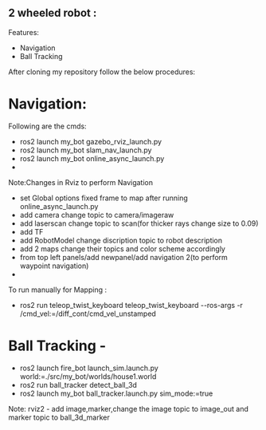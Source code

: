 ## 2 wheeled robot :

Features:
- Navigation
- Ball Tracking
  
After cloning my repository follow the below procedures:

# Navigation:
 Following are the cmds:
- ros2 launch my_bot gazebo_rviz_launch.py
- ros2 launch my_bot slam_nav_launch.py
- ros2 launch my_bot online_async_launch.py
- 
Note:Changes in Rviz to perform Navigation
  - set Global options fixed frame to map after running online_async_launch.py
  - add camera change topic to camera/imageraw
  - add laserscan change topic to scan(for thicker rays change size to 0.09)
  - add TF
  - add RobotModel change discription topic to robot description
  - add 2 maps change their topics and color scheme accordingly
  - from top left panels/add newpanel/add navigation 2(to perform waypoint navigation)
  - 
To run manually for Mapping :
- ros2 run teleop_twist_keyboard teleop_twist_keyboard --ros-args -r /cmd_vel:=/diff_cont/cmd_vel_unstamped

# Ball Tracking -
- ros2 launch fire_bot launch_sim.launch.py world:=./src/my_bot/worlds/house1.world
- ros2 run ball_tracker detect_ball_3d
- ros2 launch my_bot ball_tracker.launch.py sim_mode:=true

Note: rviz2 - add image,marker,change the image topic to image_out and marker topic to ball_3d_marker
